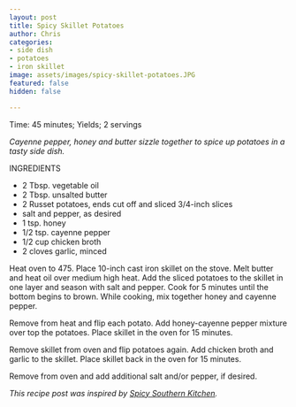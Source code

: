 ```yaml
---
layout: post
title: Spicy Skillet Potatoes
author: Chris
categories:
- side dish
- potatoes
- iron skillet
image: assets/images/spicy-skillet-potatoes.JPG
featured: false
hidden: false

---
```

Time: 45 minutes; Yields; 2 servings

_Cayenne pepper, honey and butter sizzle together to spice up potatoes in a tasty side dish._

INGREDIENTS

* 2 Tbsp. vegetable oil
* 2 Tbsp. unsalted butter
* 2 Russet potatoes, ends cut off and sliced 3/4-inch slices
* salt and pepper, as desired
* 1 tsp. honey
* 1/2 tsp. cayenne pepper
* 1/2 cup chicken broth
* 2 cloves garlic, minced

Heat oven to 475. Place 10-inch cast iron skillet on the stove. Melt butter and heat oil over medium high heat. Add the sliced potatoes to the skillet in one layer and season with salt and pepper. Cook for 5 minutes until the bottom begins to brown. While cooking, mix together honey and cayenne pepper.

Remove from heat and flip each potato. Add honey-cayenne pepper mixture over top the potatoes. Place skillet in the oven for 15 minutes.

Remove skillet from oven and flip potatoes again. Add chicken broth and garlic to the skillet. Place skillet back in the oven for 15 minutes.

Remove from oven and add additional salt and/or pepper, if desired. 

_This recipe post was inspired by_ [_Spicy Southern Kitchen_](https://spicysouthernkitchen.com/spicy-melting-potatoes/)_._